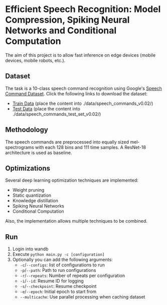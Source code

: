 # Efficient Speech Recognition: Model Compression, Spiking Neural Networks and Conditional Computation

The aim of this project is to allow fast inference on edge devices (mobile devices, mobile robots, etc.).

## Dataset
The task is a 10-class speech command recognition using Google's 
[Speech Command Dataset](https://www.tensorflow.org/datasets/catalog/speech_commands). 
Click the following links to download the dataset:
- [Train Data](https://download.tensorflow.org/data/speech_commands_v0.02.tar.gz) (place the content into ./data/speech_commands_v0.02/)
- [Test Data](https://download.tensorflow.org/data/speech_commands_test_set_v0.02.tar.gz) (place the content into ./data/speech_commands_test_set_v0.02/)

## Methodology
The speech commands are preprocessed into equally sized mel-spectrograms with each 128 bins and 
111 time samples. A ResNet-18 architecture is used as baseline. 

## Optimizations
Several deep learning optimization techniques are implemented:
- Weight pruning
- Static quantization
- Knowledge distillation
- Spiking Neural Networks
- Conditional Computation

Also, the implementation allows multiple techniques to be combined.

## Run
1. Login into wandb
2. Execute `python main.py -c [configuration]`
3. Optionally you can add the following arguments:
   - `-c`/`--configs`: list of configurations to run
   - `-p`/`--path`: Path to run configurations
   - `-r`/`--repeats`: Number of repeats per configuration
   - `-i`/`--id`: Resume ID for logging
   - `-s`/`--checkpoint`: Resume checkpoint
   - `-e`/`--epoch`: Initial epoch to start from
   - `--multicache`: Use parallel processing when caching dataset

